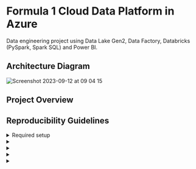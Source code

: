 # Formula 1 Cloud Data Platform in Azure

Data engineering project using Data Lake Gen2, Data Factory, Databricks (PySpark, Spark SQL) and Power BI.

## Architecture Diagram

![Screenshot 2023-09-12 at 09 04 15](https://github.com/martins-jean/Formula-1-Cloud-Data-Platform-in-Azure/assets/118685801/967fc952-6c20-4d24-9991-ca76a781096d)

## Project Overview

## Reproducibility Guidelines

<details>
  <summary>
    Required setup
  </summary>
  1. Create a premium tier Azure Databricks service in the Azure portal. If you want the workspace to be created within your own Vnet, you can specify that under the networking configurations. If you want double encryption, the premium tier allows you to enable infrastructure encryption under the advanced tab. You can then add any tags for later identification and billing purposes. Microsoft is now limiting the cluster nodes available for free and student subscriptions so if you are using one of those, please create your workspace in the UK South region and within Databricks, use a Standard_D4a_v4 Single Node cluster. Review and create the resource, it should take around five minutes for the deployment to be complete. <br>
  2. Navigate to the resource page, pin the service to a new dashboard so you can easily access all the resources linked to this project later. You can view your newly created dashboard by clicking on the top left menu, dashboard and then on the drop down menu to view the different Azure dashboards you have. You can also share this dashboard with your team so everyone can access the required resources related to a specific project. Once that's done, go ahead and launch your Databricks workspace.
</details>

<details>
  <summary>
    
  </summary>
  1. Under workspace, add the repository you created on your version control platform to sync it with Databricks.
</details>

<details>
  <summary>
    
  </summary>
</details>

<details>
  <summary>
    
  </summary>
</details>

<details>
  <summary>
    
  </summary>
</details>
